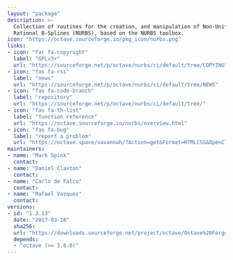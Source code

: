 ```yaml
---
layout: "package"
description: >-
  Collection of routines for the creation, and manipulation of Non-Uniform
  Rational B-Splines (NURBS), based on the NURBS toolbox.
icon: "https://octave.sourceforge.io/pkg_icon/nurbs.png"
links:
- icon: "far fa-copyright"
  label: "GPLv3+"
  url: "https://sourceforge.net/p/octave/nurbs/ci/default/tree/COPYING"
- icon: "fas fa-rss"
  label: "news"
  url: "https://sourceforge.net/p/octave/nurbs/ci/default/tree/NEWS"
- icon: "fas fa-code-branch"
  label: "repository"
  url: "https://sourceforge.net/p/octave/nurbs/ci/default/tree/"
- icon: "fas fa-th-list"
  label: "function reference"
  url: "https://octave.sourceforge.io/nurbs/overview.html"
- icon: "fas fa-bug"
  label: "report a problem"
  url: "https://octave.space/savannah/?Action=get&Format=HTMLCSS&OpenClosed=open&Title=[octave%20forge]%20(nurbs)"
maintainers:
- name: "Mark Spink"
  contact:
- name: "Daniel Claxton"
  contact:
- name: "Carlo de Falco"
  contact:
- name: "Rafael Vazquez"
  contact:
versions:
- id: "1.3.13"
  date: "2017-03-28"
  sha256:
  url: "https://downloads.sourceforge.net/project/octave/Octave%20Forge%20Packages/Individual%20Package%20Releases/nurbs-1.3.13.tar.gz"
  depends:
  - "octave (>= 3.8.0)"
---
```

